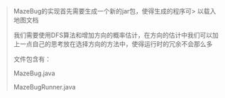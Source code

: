 > MazeBug的实现首先需要生成一个新的jar包，使得生成的程序可> 以载入地图文档 
>
> 我们需要使用DFS算法和增加方向的概率估计，在方向的估计中我们可以加上一点自己的思考放在选择方向的方法中，使得运行时的冗余不会那么多
>
> 文件包含有：
>
> MazeBug.java 
>
> MazeBugRunner.java
